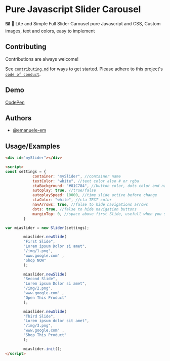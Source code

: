 
# Pure Javascript Slider Carousel

🖼️ 🎠 Lite and Simple Full Slider Carousel pure Javascript and CSS, Custom images, text and colors, easy to implement

## Contributing

Contributions are always welcome!

See [`contributing.md`](contributing.md) for ways to get started.
Please adhere to this project's [`code of conduct`](code_of_conduct.md).

## Demo

[CodePen](https://codepen.io/emanuelemicheletti/pen/abYarrv)

## Authors

- [@emanuele-em](https://www.github.com/emanuele-em)


## Usage/Examples

```html
<div id="mySlider"></div>

<script>
const settings = {
			container: "mySlider", //container name
			textColor: "white", //text color also # or rgba
			ctaBackground: "#81C784", //button color, dots color and nav arrow color
			autoplay: true, //true/false
			autoplaySpeed: 10000, //time slide active before change
			ctaColor: "white", //cta TEXT color
			navArrows: true, //false to hide navigations arrows
			dots: true, //false to hide navigation buttons
			marginTop: 0, //space above first Slide, usefull when you set this slider in the first page behind header nav, this option allow you to center text manually and move the text down
		}

var miaslider = new Slider(settings);

		miaslider.newSlide(
		"First Slide",
		"Lorem ipsum Dolor si amet",
		"/img/1.png",
		"www.google.com" ,
		"Shop NOW"
		);

		miaslider.newSlide(
		"Second Slide",
		"Lorem ipsum Dolor si amet",
		"/img/2.png",
		"www.google.com" ,
		"Open This Product"
		);

		miaslider.newSlide(
		"Third Slide",
		"Lorem ipsum dolor sit amet",
		"/img/3.png",
		"www.google.com" ,
		"Shop This Product"
		);

		miaslider.init();
</script>
```

